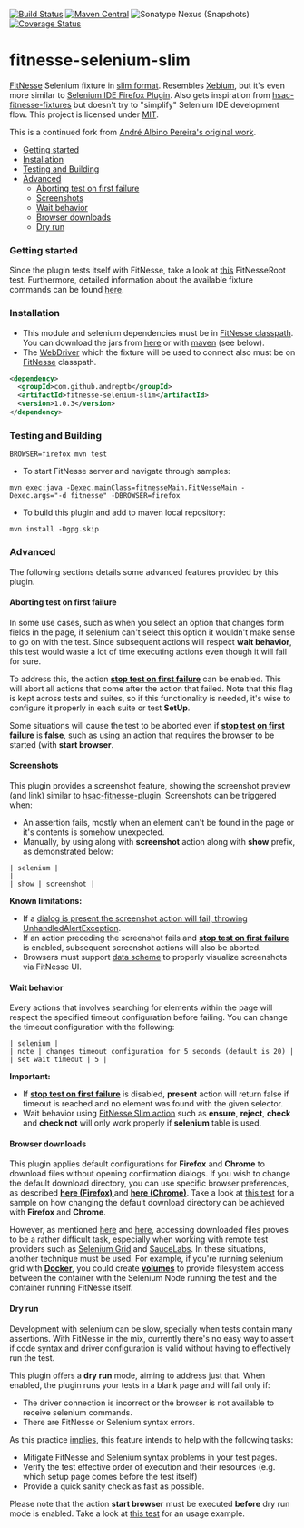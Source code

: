 [![Build Status](https://travis-ci.org/mpobjects/fitnesse-selenium-slim.svg?branch=master)](https://travis-ci.org/mpobjects/fitnesse-selenium-slim)
[![Maven Central](https://img.shields.io/maven-central/v/com.mpobjects/fitnesse-selenium-slim.svg)](http://www.maven.org/#search%7Cga%7C1%7Cg%3A%22com.mpobjects%22%20AND%20a%3A%22fitnesse-selenium-slim%22)
![Sonatype Nexus (Snapshots)](https://img.shields.io/nexus/s/https/oss.sonatype.org/com.mpobjects/fitnesse-selenium-slim.svg)
[![Coverage Status](https://coveralls.io/repos/github/mpobjects/fitnesse-selenium-slim/badge.svg?branch=master)](https://coveralls.io/github/mpobjects/fitnesse-selenium-slim?branch=master)

# fitnesse-selenium-slim

[FitNesse](https://github.com/unclebob/fitnesse) Selenium fixture in [slim format](http://www.fitnesse.org/FitNesse.UserGuide.WritingAcceptanceTests.SliM). Resembles [Xebium](http://xebia.github.io/Xebium/), but it&apos;s even more similar to [Selenium IDE Firefox Plugin](http://www.seleniumhq.org/projects/ide/). Also gets inspiration from [hsac-fitnesse-fixtures](https://github.com/fhoeben/hsac-fitnesse-fixtures) but doesn&apos;t try to &quot;simplify&quot; Selenium IDE development flow. This project is licensed under [MIT](LICENSE).

This is a continued fork from [André Albino Pereira's original work](https://github.com/andreptb/fitnesse-selenium-slim).

* [Getting started](#getting-started)
* [Installation](#installation)
* [Testing and Building](#testing-and-building)
* [Advanced](#advanced)
  * [Aborting test on first failure](#aborting-test-on-first-failure)
  * [Screenshots](#screenshots)
  * [Wait behavior](#wait-behavior)
  * [Browser downloads](#browser-downloads)
  * [Dry run](#dry-run)



###  Getting started

Since the plugin tests itself with FitNesse, take a look at [this](fitnesse/FitNesseRoot/FitNesseSeleniumSlim/BasicUsageSample/content.txt) FitNesseRoot test. Furthermore, detailed information about the available fixture commands can be found  [here](http://andreptb.github.io/fitnesse-selenium-slim/apidocs/com/github/andreptb/fitnesse/SeleniumFixture.html#startBrowser-java.lang.String-).

### Installation

* This module and selenium dependencies must be in [FitNesse classpath](http://www.fitnesse.org/FitNesse.FullReferenceGuide.UserGuide.WritingAcceptanceTests.ClassPath). You can download the jars from [here](http://repo1.maven.org/maven2/com/github/andreptb/fitnesse-selenium-slim/) or with [maven](https://github.com/lvonk/fitnesse-maven-classpath) (see below).
* The [WebDriver](http://www.seleniumhq.org/projects/webdriver/) which the fixture will be used to connect also must be on [FitNesse](https://github.com/unclebob/fitnesse) classpath.

```xml
<dependency>
  <groupId>com.github.andreptb</groupId>
  <artifactId>fitnesse-selenium-slim</artifactId>
  <version>1.0.3</version>
</dependency>
```

### Testing and Building
```
BROWSER=firefox mvn test
```

* To start FitNesse server and navigate through samples:

```
mvn exec:java -Dexec.mainClass=fitnesseMain.FitNesseMain -Dexec.args="-d fitnesse" -DBROWSER=firefox
```

* To build this plugin and add to maven local repository:

```
mvn install -Dgpg.skip
```

### Advanced

The following sections details some advanced features provided by this plugin.

#### Aborting test on first failure

In some use cases, such as when you select an option that changes form fields in the page, if selenium can't select this option it wouldn't make sense to go on with the test.
Since subsequent actions will respect **wait behavior**, this test would waste a lot of time executing actions even though it will fail for sure.

To address this, the action **[stop test on first failure](http://andreptb.github.io/fitnesse-selenium-slim/apidocs/com/github/andreptb/fitnesse/SeleniumFixture.html#stopTestOnFirstFailure-java.lang.String-)** can be enabled. This will abort all actions that come after the action that failed. Note that this flag is kept across tests and suites, so if this functionality is needed, it's wise to configure it properly in each suite or test **SetUp**.

Some situations will cause the test to be aborted even if **[stop test on first failure](http://andreptb.github.io/fitnesse-selenium-slim/apidocs/com/github/andreptb/fitnesse/SeleniumFixture.html#stopTestOnFirstFailure-java.lang.String-)** is **false**, such as using an action that requires the browser to be started (with **start browser**.

#### Screenshots

This plugin provides a screenshot feature, showing the screenshot preview (and link) similar to [hsac-fitnesse-plugin](https://github.com/fhoeben/hsac-fitnesse-plugin). Screenshots can be triggered when:

* An assertion fails, mostly when an element can't be found in the page or it's contents is somehow unexpected.
* Manually, by using along with **screenshot** action along with **show** prefix, as demonstrated below:

```
| selenium |
|
| show | screenshot |
```

**Known limitations:**

* If a [dialog is present the screenshot action will fail, throwing UnhandledAlertException](https://code.google.com/p/selenium/issues/detail?id=4412).
* If an action preceding the screenshot fails and **[stop test on first failure](http://andreptb.github.io/fitnesse-selenium-slim/apidocs/com/github/andreptb/fitnesse/SeleniumFixture.html#stopTestOnFirstFailure-java.lang.String-)** is enabled, subsequent screenshot actions will also be aborted.  
* Browsers must support [data scheme](https://en.wikipedia.org/wiki/Data_URI_scheme) to properly visualize screenshots via FitNesse UI.

#### Wait behavior

Every actions that involves searching for elements within the page will respect the specified timeout configuration before failing. You can change the timeout configuration with the following:

```
| selenium |
| note | changes timeout configuration for 5 seconds (default is 20) |
| set wait timeout | 5 |
```

**Important:**
* If **[stop test on first failure](http://andreptb.github.io/fitnesse-selenium-slim/apidocs/com/github/andreptb/fitnesse/SeleniumFixture.html#stopTestOnFirstFailure-java.lang.String-)** is disabled, **present** action will return false if timeout is reached and no element was found with the given selector.
* Wait behavior using [FitNesse Slim action](http://www.fitnesse.org/FitNesse.FullReferenceGuide.UserGuide.WritingAcceptanceTests.SliM.ScriptTable) such as **ensure**, **reject**, **check** and **check not** will only work properly if **selenium** table is used.

#### Browser downloads

This plugin applies default configurations for **Firefox** and **Chrome** to download files without opening confirmation dialogs.
If you wish to change the default download directory, you can use specific browser preferences, as described **[here (Firefox) ](http://stackoverflow.com/questions/25240468/change-firefox-default-download-settings-within-selenium)** and **[here (Chrome)](http://stackoverflow.com/questions/23530399/chrome-web-driver-download-files)**. Take a look at [this test](fitnesse/FitNesseRoot/FitNesseSeleniumSlim/SeleniumFixtureTests/ManualTests/DownloadFileTest/content.txt) for a sample on how changing the default download directory can be achieved with **Firefox** and **Chrome**.

However, as mentioned [here](http://stackoverflow.com/questions/12002324/waiting-for-file-to-download-on-selenium-grid) and [here](https://blog.codecentric.de/en/2010/07/file-downloads-with-selenium-mission-impossible/), accessing downloaded files proves to be a rather difficult task, especially when working with remote test providers such as [Selenium Grid](http://www.seleniumhq.org/projects/grid/) and [SauceLabs](https://saucelabs.com/). In these situations, another technique must be used. For example, if you're running selenium grid with **[Docker](https://www.docker.com/)**, you could create **[volumes](https://docs.docker.com/userguide/dockervolumes/)** to provide filesystem access between the container with the Selenium Node running the test and the container running FitNesse itself.

#### Dry run

Development with selenium can be slow, specially when tests contain many assertions. With FitNesse in the mix, currently there's no easy way to assert if code syntax and driver configuration is valid without having to effectively run the test.

This plugin offers a **dry run** mode, aiming to address just that. When enabled, the plugin runs your tests in a blank page and will fail only if:
  * The driver connection is incorrect or the browser is not available to receive selenium commands.
  * There are FitNesse or Selenium syntax errors.

As this practice [implies](https://en.wikipedia.org/wiki/Dry_run_(testing)), this feature intends to help with the following tasks:
  * Mitigate FitNesse and Selenium syntax problems in your test pages.
  * Verify the test effective order of execution and their resources (e.g. which setup page comes before the test itself)
  * Provide a quick sanity check as fast as possible.

Please note that the action **start browser** must be executed **before** dry run mode is enabled. Take a look at [this test](fitnesse/FitNesseRoot/FitNesseSeleniumSlim/SeleniumFixtureTests/ManualTests/DryRunTest/content.txt) for an usage example.

